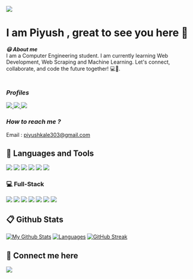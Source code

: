 ![](https://komarev.com/ghpvc/?username=Piyush0102&label=Profile+Views&color=blue&style=flat)

# **I am Piyush , great to see you here 👋**
                                                               
***:smiley: About me***
<br/>
I am a Computer Engineering student. I am currently learning Web Development, Web Scraping and Machine Learning. Let's connect, collaborate, and code the future together! 💻🌟.<br/><br/>

### <i>Profiles</i> 
<a href="https://www.hackerrank.com/piyushkale303">
<img src="https://img.shields.io/badge/-Hackerrank-purple?style=for-the-badge&logo=hackerrank">
</a>
<a href="https://leetcode.com/piyushkale303/">
<img src="https://img.shields.io/badge/-Leet Code-brown?style=for-the-badge&logo=leetcode">
</a>
<a href="https://www.codingninjas.com/studio/profile/2cc6ee74-db87-4fa0-a099-48adac7b621b">
<img src="https://img.shields.io/badge/-Coding Ninjas-blue?style=for-the-badge&logo=codingninjas">
</a>  
<br/>

### <i>How to reach me ?</i> 
Email : piyushkale303@gmail.com


## **:wrench: Languages and Tools** 
<div>
<img src="https://img.shields.io/badge/-C%2B%2B-black?style=for-the-badge&logo=cplusplus">  
<img src="https://img.shields.io/badge/-Python-orange?style=for-the-badge&logo=python">
<img src="https://img.shields.io/badge/-Beautifulsoup-grey?style=for-the-badge&logo=beautifulsoup">  
<img src="https://img.shields.io/badge/-Selenium-darkred?style=for-the-badge&logo=selenium">
<img src="https://img.shields.io/badge/-MySQL-lightyellow?style=for-the-badge&logo=mysql">
<img src="https://img.shields.io/badge/-Blender-darkblue?style=for-the-badge&logo=blender">  
</div>

### 💻 Full-Stack
<div>
<img src="https://img.shields.io/badge/-HTML-greeb?style=for-the-badge&logo=html5">
<img src="https://img.shields.io/badge/-CSS-blue?style=for-the-badge&logo=css3">
<img src="https://img.shields.io/badge/-TailwindCSS-lightblue?style=for-the-badge&logo=tailwindcss">  
<img src="https://img.shields.io/badge/-Javascript-lightgrey?style=for-the-badge&logo=javascript">
<img src="https://img.shields.io/badge/-BootStrap-pink?style=for-the-badge&logo=bootstrap">
<img src="https://img.shields.io/badge/-Reactjs-black?style=for-the-badge&logo=react">
<img src="https://img.shields.io/badge/-Vitejs-black?style=for-the-badge&logo=vite">
  
</div>

## 📋 **Github Stats**
[![My Github Stats](https://github-readme-stats.vercel.app/api?username=Piyush0102&show_provate=true&theme=blue-green&show_icons=true&show_owner=true)](https://github.com/Piyush0102/github-readme-stats)
[![Languages](https://github-readme-stats.vercel.app/api/top-langs/?username=Piyush0102&theme=blue-green&card_width=445&lang_count=8&layout=compact)](https://github.com/Piyush0102/github-readme-stats)
[![GitHub Streak](https://streak-stats.demolab.com/?user=Piyush0102&theme=blue-green)](https://git.io/streak-stats)
 
## **🔗 Connect me here**
<a href="https://www.linkedin.com/in/piyush-kale-2449a3210/">
<img src="https://img.icons8.com/?size=1x&id=13930&format=png">
</a>
